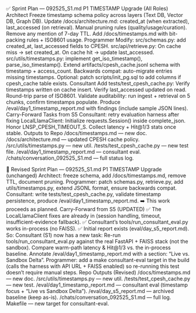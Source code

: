 ✅ Sprint Plan — 092525_S1.md
P1 TIMESTAMP Upgrade (All Roles)
Architect
Freeze timestamp schema policy across layers (Text DB, Vector DB, Graph DB).
Update /docs/architecture.md:
created_at (when extracted), last_accessed (on retrieval).
Manual pruning rules (quality/usage/curation).
Remove any mention of 7-day TTL.
Add /docs/timestamps.md with bit-packing rules + ISO8601 usage.
Programmer
Modify:
src/schemas.py: add created_at, last_accessed fields to CPESH.
src/api/retrieve.py:
On cache miss → set created_at.
On cache hit → update last_accessed.
src/utils/timestamps.py: implement get_iso_timestamp(), parse_iso_timestamp().
Extend artifacts/cpesh_cache.jsonl schema with timestamp + access_count.
Backwards compat: auto-migrate entries missing timestamps.
Optional: patch scripts/init_pg.sql to add columns if cpesh_cache table exists.
Consultant
Add tests/test_cpesh_cache.py:
Verify timestamps written on cache insert.
Verify last_accessed updated on read.
Round-trip parse of ISO8601.
Validate auditability: run ingest + retrieval on 5 chunks, confirm timestamps populate.
Produce /eval/day1_timestamp_report.md with findings (include sample JSON lines).
Carry-Forward Tasks from S5
Consultant: retry evaluation harness after fixing LocalLlamaClient:
Initialize requests.Session() inside complete_json.
Honor LNSP_CPESH_TIMEOUT_S.
Collect latency + Hit@1/3 stats once stable.
Outputs to Repo
/docs/timestamps.md — new doc.
/docs/architecture.md — updated CPESH cache policy.
/src/utils/timestamps.py — new util.
/tests/test_cpesh_cache.py — new test file.
/eval/day1_timestamp_report.md — consultant eval.
/chats/conversation_092525_S1.md — full status log.

🔄 Revised Sprint Plan — 092525_S1.md
P1 TIMESTAMP Upgrade (unchanged)
Architect: freeze schema, add /docs/timestamps.md, remove TTL, document pruning.
Programmer: patch schemas.py, retrieve.py, add utils/timestamps.py, extend JSONL format, ensure backwards compat.
Consultant: write tests/test_cpesh_cache.py, validate timestamp persistence, produce /eval/day1_timestamp_report.md.
➡️ This work proceeds as planned.
Carry-Forward from S5 (UPDATED)
✅ The LocalLlamaClient fixes are already in (session handling, timeout, insufficient-evidence fallback).
✅ Consultant’s tools/run_consultant_eval.py works in-process (no FAISS).
✅ Initial report exists (eval/day_s5_report.md).
So:
Consultant (S1) now has a new task:
Re-run tools/run_consultant_eval.py against the real FastAPI + FAISS stack (not the sandbox).
Compare warm-path latency & Hit@1/3 vs. the in-process baseline.
Annotate /eval/day1_timestamp_report.md with a section: “Live vs. Sandbox Delta”.
Programmer: add a make consultant-eval target in the build (calls the harness with API URL + FAISS enabled) so re-running this test doesn’t require manual steps.
Repo Outputs (Revised)
/docs/timestamps.md — new doc.
/src/utils/timestamps.py — new util.
/tests/test_cpesh_cache.py — new test.
/eval/day1_timestamp_report.md — consultant eval (timestamp focus + “Live vs Sandbox Delta”).
/eval/day_s5_report.md — archived baseline (keep as-is).
/chats/conversation_092525_S1.md — full log.
Makefile — new target for consultant-eval.
